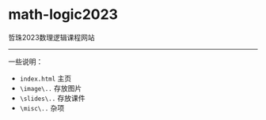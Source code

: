 # math-logic2023
哲珠2023数理逻辑课程网站

---

一些说明：

- `index.html` 主页
- `\image\..` 存放图片
- `\slides\..` 存放课件
- `\misc\..` 杂项
